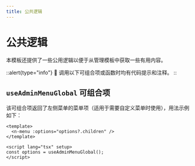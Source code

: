 ```yaml
---
title: 公共逻辑
---
```


# 公共逻辑

本模板还提供了一些公用逻辑以便于从管理模板中获取一些有用内容。

::alert{type="info"}
🎉 调用以下可组合项或函数时均有代码提示和注释。
::

## `useAdminMenuGlobal` 可组合项

该可组合项返回了左侧菜单的菜单项（适用于需要自定义菜单时使用），用法示例如下：

```vue
<template>
  <n-menu :options="options?.children" />
</template>

<script lang="tsx" setup>
const options = useAdminMenuGlobal();
</script>
```
